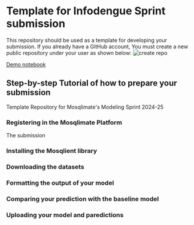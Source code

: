 # Template for Infodengue Sprint submission
This repository should be used as a template for developing your submission. If you already have a GitHub account, You must create a new public repository under your user as shown below:
![create repo](/repo_creation.pngrepo_creation.png)

[Demo notebook]()
## Step-by-step Tutorial of how to prepare your submission
Template Repository for Mosqlimate's Modeling Sprint 2024-25

### Registering in the Mosqlimate Platform
The submission 

### Installing the Mosqlient library

### Downloading the datasets

### Formatting the output of your model

### Comparing your prediction with the baseline model

### Uploading your model and paredictions

